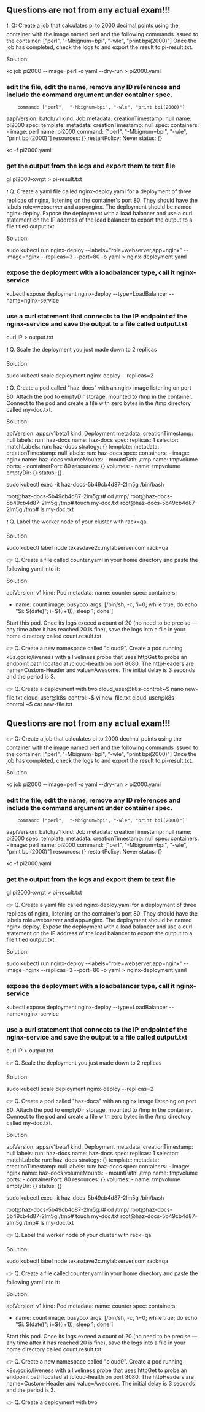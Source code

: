 ## Questions are not from any actual exam!!!



❗: Q:  Create a job that calculates pi to 2000 decimal points using the container with the image named perl
and the following commands issued to the container:  ["perl",  "-Mbignum=bpi", "-wle", "print bpi(2000)"]
Once the job has completed, check the logs to and export the result to pi-result.txt.

Solution:

kc job pi2000 --image=perl -o yaml --dry-run > pi2000.yaml

### edit the file, edit the name, remove any ID references and include the command argument under container spec.

        command: ["perl",  "-Mbignum=bpi", "-wle", "print bpi(2000)"]


aapiVersion: batch/v1
kind: Job
metadata:
  creationTimestamp: null
  name: pi2000
spec:
  template:
    metadata:
      creationTimestamp: null
    spec:
      containers:
      - image: perl
        name: pi2000
        command: ["perl",  "-Mbignum=bpi", "-wle", "print bpi(2000)"]
        resources: {}
      restartPolicy: Never
status: {}


kc -f pi2000.yaml

### get the output from the logs and export them to text file

gl pi2000-xvrpt > pi-result.txt



❗ Q. Create a yaml file called nginx-deploy.yaml for a deployment of three replicas of nginx, listening on the container's port 80.
They should have the labels role=webserver and app=nginx. The deployment should be named nginx-deploy.
Expose the deployment with a load balancer and use a curl statement on the IP address of the load balancer
to export the output to a file titled output.txt.


Solution:

sudo kubectl run nginx-deploy --labels="role=webserver,app=nginx" --image=nginx --replicas=3 --port=80 -o yaml > nginx-deployment.yaml

### expose the deployment with a loadbalancer type, call it nginx-service

kubectl expose deployment nginx-deploy --type=LoadBalancer --name=nginx-service

### use a curl statement that connects to the IP endpoint of the nginx-service and save the output to a file called output.txt

curl IP > output.txt




❗ Q.  Scale the deployment you just made down to 2 replicas

Solution:

sudo kubectl scale deployment nginx-deploy --replicas=2



❗ Q. Create a pod called "haz-docs" with an nginx image listening on port 80.
Attach the pod to emptyDir storage, mounted to /tmp in the container.
Connect to the pod and create a file with zero bytes in the /tmp directory called my-doc.txt.

Solution:

apiVersion: apps/v1beta1
kind: Deployment
metadata:
  creationTimestamp: null
  labels:
    run: haz-docs
  name: haz-docs
spec:
  replicas: 1
  selector:
    matchLabels:
      run: haz-docs
  strategy: {}
  template:
    metadata:
      creationTimestamp: null
      labels:
        run: haz-docs
    spec:
      containers:
      - image: nginx
        name: haz-docs
        volumeMounts:
        - mountPath: /tmp
          name: tmpvolume
        ports:
        - containerPort: 80
        resources: {}
      volumes:
      - name: tmpvolume
        emptyDir: {}
status: {}


sudo kubectl exec -it haz-docs-5b49cb4d87-2lm5g /bin/bash

root@haz-docs-5b49cb4d87-2lm5g:/# cd /tmp/
root@haz-docs-5b49cb4d87-2lm5g:/tmp# touch my-doc.txt
root@haz-docs-5b49cb4d87-2lm5g:/tmp# ls
my-doc.txt


❗ Q. Label the worker node of your cluster with rack=qa.

Solution:

sudo kubectl label node texasdave2c.mylabserver.com rack=qa


:point_right: Q.  Create a file called counter.yaml in your home directory and paste the following yaml into it:

Solution:

apiVersion: v1
kind: Pod
metadata:
  name: counter
spec:
  containers:
  - name: count
    image: busybox
    args: [/bin/sh, -c, 'i=0; while true; do echo "$i: $(date)"; i=$((i+1)); sleep 1; done']

Start this pod.
Once its logs exceed a count of 20 (no need to be precise — any time after it has reached 20 is fine),
save the logs into a file in your home directory called count.result.txt.


:point_right: Q.
Create a new namespace called "cloud9".
Create a pod running k8s.gcr.io/liveness with a liveliness probe that uses httpGet to
probe an endpoint path located at /cloud-health on port 8080.
The httpHeaders are name=Custom-Header and value=Awesome.
The initial delay is 3 seconds and the period is 3.



:point_right: Q. Create a deployment with two
cloud_user@k8s-control:~$ nano new-file.txt
cloud_user@k8s-control:~$ vi new-file.txt
cloud_user@k8s-control:~$ cat new-file.txt
## Questions are not from any actual exam!!!



:point_right: Q:  Create a job that calculates pi to 2000 decimal points using the container with the image named perl
and the following commands issued to the container:  ["perl",  "-Mbignum=bpi", "-wle", "print bpi(2000)"]
Once the job has completed, check the logs to and export the result to pi-result.txt.

Solution:

kc job pi2000 --image=perl -o yaml --dry-run > pi2000.yaml

### edit the file, edit the name, remove any ID references and include the command argument under container spec.

        command: ["perl",  "-Mbignum=bpi", "-wle", "print bpi(2000)"]


aapiVersion: batch/v1
kind: Job
metadata:
  creationTimestamp: null
  name: pi2000
spec:
  template:
    metadata:
      creationTimestamp: null
    spec:
      containers:
      - image: perl
        name: pi2000
        command: ["perl",  "-Mbignum=bpi", "-wle", "print bpi(2000)"]
        resources: {}
      restartPolicy: Never
status: {}


kc -f pi2000.yaml

### get the output from the logs and export them to text file

gl pi2000-xvrpt > pi-result.txt



:point_right: Q. Create a yaml file called nginx-deploy.yaml for a deployment of three replicas of nginx, listening on the container's port 80.
They should have the labels role=webserver and app=nginx. The deployment should be named nginx-deploy.
Expose the deployment with a load balancer and use a curl statement on the IP address of the load balancer
to export the output to a file titled output.txt.


Solution:

sudo kubectl run nginx-deploy --labels="role=webserver,app=nginx" --image=nginx --replicas=3 --port=80 -o yaml > nginx-deployment.yaml

### expose the deployment with a loadbalancer type, call it nginx-service

kubectl expose deployment nginx-deploy --type=LoadBalancer --name=nginx-service

### use a curl statement that connects to the IP endpoint of the nginx-service and save the output to a file called output.txt

curl IP > output.txt




:point_right: Q.  Scale the deployment you just made down to 2 replicas

Solution:

sudo kubectl scale deployment nginx-deploy --replicas=2



:point_right: Q. Create a pod called "haz-docs" with an nginx image listening on port 80.
Attach the pod to emptyDir storage, mounted to /tmp in the container.
Connect to the pod and create a file with zero bytes in the /tmp directory called my-doc.txt.

Solution:

apiVersion: apps/v1beta1
kind: Deployment
metadata:
  creationTimestamp: null
  labels:
    run: haz-docs
  name: haz-docs
spec:
  replicas: 1
  selector:
    matchLabels:
      run: haz-docs
  strategy: {}
  template:
    metadata:
      creationTimestamp: null
      labels:
        run: haz-docs
    spec:
      containers:
      - image: nginx
        name: haz-docs
        volumeMounts:
        - mountPath: /tmp
          name: tmpvolume
        ports:
        - containerPort: 80
        resources: {}
      volumes:
      - name: tmpvolume
        emptyDir: {}
status: {}


sudo kubectl exec -it haz-docs-5b49cb4d87-2lm5g /bin/bash

root@haz-docs-5b49cb4d87-2lm5g:/# cd /tmp/
root@haz-docs-5b49cb4d87-2lm5g:/tmp# touch my-doc.txt
root@haz-docs-5b49cb4d87-2lm5g:/tmp# ls
my-doc.txt


:point_right: Q. Label the worker node of your cluster with rack=qa.

Solution:

sudo kubectl label node texasdave2c.mylabserver.com rack=qa


:point_right: Q.  Create a file called counter.yaml in your home directory and paste the following yaml into it:

Solution:

apiVersion: v1
kind: Pod
metadata:
  name: counter
spec:
  containers:
  - name: count
    image: busybox
    args: [/bin/sh, -c, 'i=0; while true; do echo "$i: $(date)"; i=$((i+1)); sleep 1; done']

Start this pod.
Once its logs exceed a count of 20 (no need to be precise — any time after it has reached 20 is fine),
save the logs into a file in your home directory called count.result.txt.


:point_right: Q.
Create a new namespace called "cloud9".
Create a pod running k8s.gcr.io/liveness with a liveliness probe that uses httpGet to
probe an endpoint path located at /cloud-health on port 8080.
The httpHeaders are name=Custom-Header and value=Awesome.
The initial delay is 3 seconds and the period is 3.



:point_right: Q. Create a deployment with two
